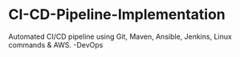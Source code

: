 # CI-CD-Pipeline-Implementation
Automated CI/CD pipeline using Git, Maven, Ansible, Jenkins, Linux commands &amp; AWS. -DevOps
